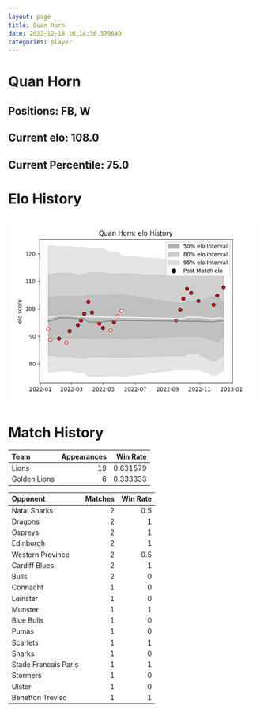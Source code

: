 ```yaml
---  
layout: page  
title: Quan Horn  
date: 2022-12-18 16:14:36.579640  
categories: player  
---
```

# Quan Horn

## Positions: FB, W

## Current elo: 108.0

## Current Percentile: 75.0

# Elo History


![elo history](history_QuanHorn.png)
# Match History


| Team         |   Appearances |   Win Rate |
|:-------------|--------------:|-----------:|
| Lions        |            19 |   0.631579 |
| Golden Lions |             6 |   0.333333 |

| Opponent             |   Matches |   Win Rate |
|:---------------------|----------:|-----------:|
| Natal Sharks         |         2 |        0.5 |
| Dragons              |         2 |        1   |
| Ospreys              |         2 |        1   |
| Edinburgh            |         2 |        1   |
| Western Province     |         2 |        0.5 |
| Cardiff Blues        |         2 |        1   |
| Bulls                |         2 |        0   |
| Connacht             |         1 |        0   |
| Leinster             |         1 |        0   |
| Munster              |         1 |        1   |
| Blue Bulls           |         1 |        0   |
| Pumas                |         1 |        0   |
| Scarlets             |         1 |        1   |
| Sharks               |         1 |        0   |
| Stade Francais Paris |         1 |        1   |
| Stormers             |         1 |        0   |
| Ulster               |         1 |        0   |
| Benetton Treviso     |         1 |        1   |